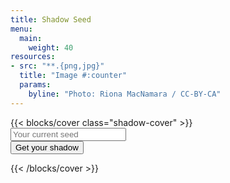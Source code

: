 ```yaml
---
title: Shadow Seed
menu:
  main:
    weight: 40
resources:
- src: "**.{png,jpg}"
  title: "Image #:counter"
  params:
    byline: "Photo: Riona MacNamara / CC-BY-CA"
---
```


<link rel="stylesheet" href="./shadow1.css">
{{< blocks/cover class="shadow-cover"  >}}
<div class="mx-auto">
<div class="input-group mb-3">
    
<input id="seed" type="text" class="form-control " placeholder="Your current seed" aria-label="Get your shadow seed" aria-describedby="basic-addon2">
<div class="input-group-append">
<button id="getIt" class="btn btn-primary" type="button" onclick="shadow()">Get your shadow</button>
</div>
</div> 
<div id="warning" class="warning mb-3 mx-auto "></div>
<div class="mb-3 mx-auto display-result">   
<div onClick="selectText(this);" onselect="selectText(this);" class="vw-50 result-text" id="result" style=""></div>
<button id="button_clipboard" class="btn btn-primary" type="button" onclick="copy(this,'result');" style="display: none">Copy to clipboard</button>

</div> 

</div>

{{< /blocks/cover >}}

<script src="https://cdnjs.cloudflare.com/ajax/libs/bignumber.js/9.0.0/bignumber.min.js" integrity="sha512-vg7OeB3i21ZSV8k2kyAXnbFL24Rwoz+nRC6xVAddaoEQIIboCtONdpuQQ+tl56RBDEf8fT0DtcVQeip2asslmg==" crossorigin="anonymous"></script>
<script src="./shadow1.js"></script>

    
